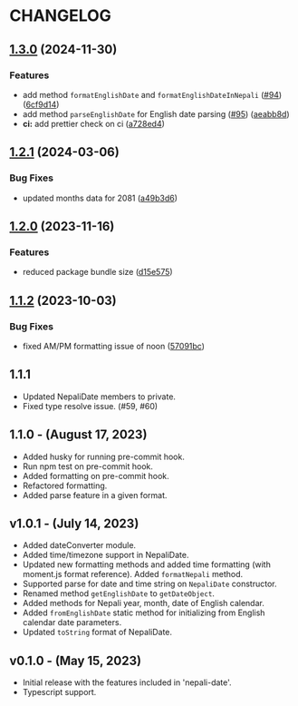 # CHANGELOG

## [1.3.0](https://github.com/opensource-nepal/node-nepali-datetime/compare/v1.2.1...v1.3.0) (2024-11-30)


### Features

* add method `formatEnglishDate` and `formatEnglishDateInNepali` ([#94](https://github.com/opensource-nepal/node-nepali-datetime/issues/94)) ([6cf9d14](https://github.com/opensource-nepal/node-nepali-datetime/commit/6cf9d142e5193e246b546f8599411efbf4e2a014))
* add method `parseEnglishDate` for English date parsing ([#95](https://github.com/opensource-nepal/node-nepali-datetime/issues/95)) ([aeabb8d](https://github.com/opensource-nepal/node-nepali-datetime/commit/aeabb8dde4903114b19010cfee25b0a61a4fc227))
* **ci:** add prettier check on ci ([a728ed4](https://github.com/opensource-nepal/node-nepali-datetime/commit/a728ed48477139eb3417e0e52ead16c23be8e9ff))

## [1.2.1](https://github.com/opensource-nepal/node-nepali-datetime/compare/v1.2.0...v1.2.1) (2024-03-06)


### Bug Fixes

* updated months data for 2081 ([a49b3d6](https://github.com/opensource-nepal/node-nepali-datetime/commit/a49b3d679bcddfdbfc9c5bcf28826ccfedc3a7b9))

## [1.2.0](https://github.com/opensource-nepal/node-nepali-datetime/compare/v1.1.2...v1.2.0) (2023-11-16)


### Features

* reduced package bundle size ([d15e575](https://github.com/opensource-nepal/node-nepali-datetime/commit/d15e5750ffdebce5233b0476e95c3db1cc7311e6))

## [1.1.2](https://github.com/opensource-nepal/node-nepali-datetime/compare/v1.1.1...v1.1.2) (2023-10-03)


### Bug Fixes

* fixed AM/PM formatting issue of noon ([57091bc](https://github.com/opensource-nepal/node-nepali-datetime/commit/57091bc817f275e07627a0388382f7402f44baff))

## 1.1.1

-   Updated NepaliDate members to private.
-   Fixed type resolve issue. (#59, #60)

## 1.1.0 - (August 17, 2023)

-   Added husky for running pre-commit hook.
-   Run npm test on pre-commit hook.
-   Added formatting on pre-commit hook.
-   Refactored formatting.
-   Added parse feature in a given format.

## v1.0.1 - (July 14, 2023)

-   Added dateConverter module.
-   Added time/timezone support in NepaliDate.
-   Updated new formatting methods and added time formatting (with moment.js format reference). Added `formatNepali` method.
-   Supported parse for date and time string on `NepaliDate` constructor.
-   Renamed method `getEnglishDate` to `getDateObject`.
-   Added methods for Nepali year, month, date of English calendar.
-   Added `fromEnglishDate` static method for initializing from English calendar date parameters.
-   Updated `toString` format of NepaliDate.

## v0.1.0 - (May 15, 2023)

-   Initial release with the features included in 'nepali-date'.
-   Typescript support.
